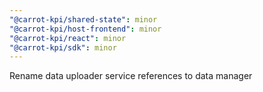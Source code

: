 ```yaml
---
"@carrot-kpi/shared-state": minor
"@carrot-kpi/host-frontend": minor
"@carrot-kpi/react": minor
"@carrot-kpi/sdk": minor
---
```


Rename data uploader service references to data manager
